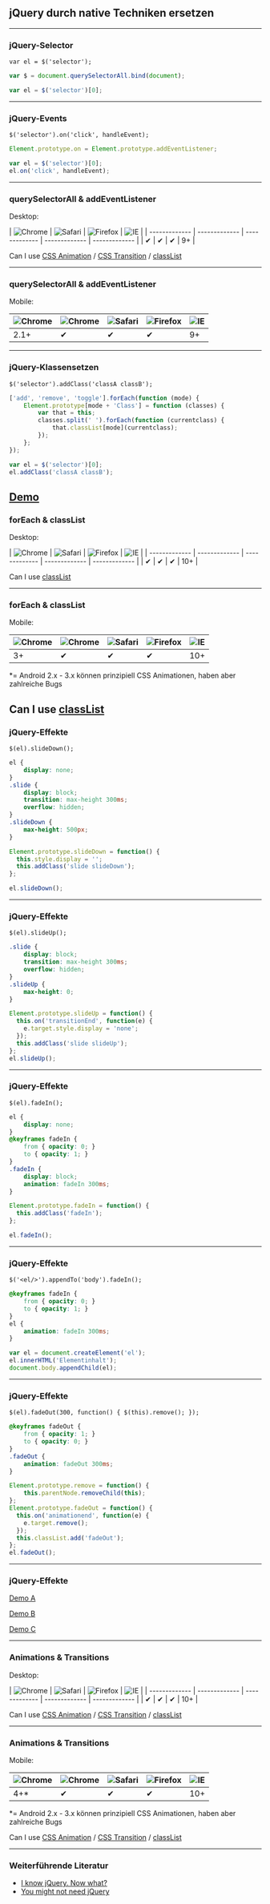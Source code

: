 ## jQuery durch native Techniken ersetzen
---
### jQuery-Selector

`var el = $('selector');`

```js
var $ = document.querySelectorAll.bind(document);

var el = $('selector')[0];
```
---
### jQuery-Events

`$('selector').on('click', handleEvent);`

```js
Element.prototype.on = Element.prototype.addEventListener;

var el = $('selector')[0];
el.on('click', handleEvent);
```
---
### querySelectorAll & addEventListener

Desktop:

| ![Chrome](images/browserlogos/chrome.png) | ![Safari](images/browserlogos/safari.png) | ![Firefox](images/browserlogos/firefox.png) | ![IE](images/browserlogos/ie.png) |
| ------------- | ------------- | ------------- | ------------- | ------------- |
| &#10004; | &#10004; | &#10004; | 9+ |

Can I use [CSS Animation](http://caniuse.com/css-animation) / [CSS Transition](http://caniuse.com/css-transition) / [classList](http://caniuse.com/classlist)

---
### querySelectorAll & addEventListener

Mobile:

| ![Chrome](images/browserlogos/android.png) | ![Chrome](images/browserlogos/chrome.png) | ![Safari](images/browserlogos/ios.png) | ![Firefox](images/browserlogos/firefox.png) | ![IE](images/browserlogos/ie.png) |
| ------------- | ------------- | ------------- | ------------- | ------------- |
| 2.1+ | &#10004; | &#10004; | &#10004; | 9+ |
---
### jQuery-Klassensetzen

`$('selector').addClass('classA classB');`

```js
['add', 'remove', 'toggle'].forEach(function (mode) {
	Element.prototype[mode + 'Class'] = function (classes) {
		var that = this;
    	classes.split(' ').forEach(function (currentclass) {
			that.classList[mode](currentclass);
		});
	};
});

var el = $('selector')[0];
el.addClass('classA classB');
```

[Demo](http://codepen.io/Schepp/pen/ArJqE)
---
### forEach & classList

Desktop:

| ![Chrome](images/browserlogos/chrome.png) | ![Safari](images/browserlogos/safari.png) | ![Firefox](images/browserlogos/firefox.png) | ![IE](images/browserlogos/ie.png) |
| ------------- | ------------- | ------------- | ------------- | ------------- |
| &#10004; | &#10004; | &#10004; | 10+ |

Can I use [classList](http://caniuse.com/classlist)

---
### forEach & classList

Mobile:

| ![Chrome](images/browserlogos/android.png) | ![Chrome](images/browserlogos/chrome.png) | ![Safari](images/browserlogos/ios.png) | ![Firefox](images/browserlogos/firefox.png) | ![IE](images/browserlogos/ie.png) |
| ------------- | ------------- | ------------- | ------------- | ------------- |
| 3+ | &#10004; | &#10004; | &#10004; | 10+ |

*= Android 2.x - 3.x können prinzipiell CSS Animationen, haben aber zahlreiche Bugs

Can I use [classList](http://caniuse.com/classlist)
---
### jQuery-Effekte

`$(el).slideDown();`

```css
el {
	display: none;
}
.slide {
	display: block;
	transition: max-height 300ms;
	overflow: hidden;
}
.slideDown {
	max-height: 500px;
}
```

```js
Element.prototype.slideDown = function() {
  this.style.display = '';
  this.addClass('slide slideDown');
};

el.slideDown();
```
---
### jQuery-Effekte

`$(el).slideUp();`

```css
.slide {
	display: block;
	transition: max-height 300ms;
	overflow: hidden;
}
.slideUp {
	max-height: 0;
}
```

```js
Element.prototype.slideUp = function() {
  this.on('transitionEnd', function(e) {
  	e.target.style.display = 'none';
  });
  this.addClass('slide slideUp');
};
el.slideUp();
```
---
### jQuery-Effekte

`$(el).fadeIn();`

```css
el {
	display: none;
}
@keyframes fadeIn {
	from { opacity: 0; }
	to { opacity: 1; }
}
.fadeIn {
	display: block;
	animation: fadeIn 300ms;
}
```

```js
Element.prototype.fadeIn = function() {
  this.addClass('fadeIn');
};

el.fadeIn();
```
---
### jQuery-Effekte

`$('<el/>').appendTo('body').fadeIn();`

```css
@keyframes fadeIn {
	from { opacity: 0; }
	to { opacity: 1; }
}
el {
	animation: fadeIn 300ms;
}
```

```js
var el = document.createElement('el');
el.innerHTML('Elementinhalt');
document.body.appendChild(el);
```
---
### jQuery-Effekte

`$(el).fadeOut(300, function() { $(this).remove(); });`

```css
@keyframes fadeOut {
	from { opacity: 1; }
	to { opacity: 0; }
}
.fadeOut {
	animation: fadeOut 300ms;
}
```

```js
Element.prototype.remove = function() {
	this.parentNode.removeChild(this);
};
Element.prototype.fadeOut = function() {
  this.on('animationend', function(e) {
  	e.target.remove();
  });
  this.classList.add('fadeOut');
};
el.fadeOut();
```
---
### jQuery-Effekte

[Demo A](http://codepen.io/Schepp/pen/kvJti)

[Demo B](http://codepen.io/Schepp/pen/LcIyn)

[Demo C](http://codepen.io/Schepp/pen/uaqGx)

---
### Animations & Transitions

Desktop:

| ![Chrome](images/browserlogos/chrome.png) | ![Safari](images/browserlogos/safari.png) | ![Firefox](images/browserlogos/firefox.png) | ![IE](images/browserlogos/ie.png) |
| ------------- | ------------- | ------------- | ------------- | ------------- |
| &#10004; | &#10004; | &#10004; | 10+ |

Can I use [CSS Animation](http://caniuse.com/css-animation) / [CSS Transition](http://caniuse.com/css-transition) / [classList](http://caniuse.com/classlist)

---
### Animations & Transitions

Mobile:

| ![Chrome](images/browserlogos/android.png) | ![Chrome](images/browserlogos/chrome.png) | ![Safari](images/browserlogos/ios.png) | ![Firefox](images/browserlogos/firefox.png) | ![IE](images/browserlogos/ie.png) |
| ------------- | ------------- | ------------- | ------------- | ------------- |
| 4+* | &#10004; | &#10004; | &#10004; | 10+ |

*= Android 2.x - 3.x können prinzipiell CSS Animationen, haben aber zahlreiche Bugs

Can I use [CSS Animation](http://caniuse.com/css-animation) / [CSS Transition](http://caniuse.com/css-transition) / [classList](http://caniuse.com/classlist)

---
### Weiterführende Literatur

* [I know jQuery. Now what?](http://remysharp.com/2013/04/19/i-know-jquery-now-what/)
* [You might not need jQuery](http://youmightnotneedjquery.com/)
